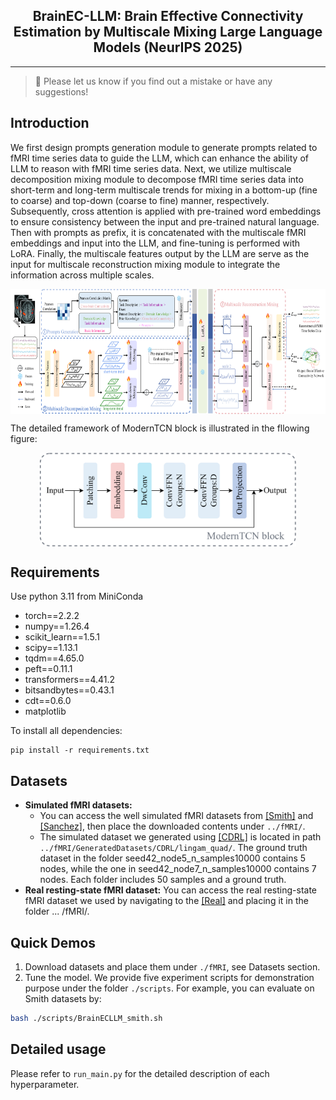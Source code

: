 <div align="center">
  <h2><b> BrainEC-LLM: Brain Effective Connectivity Estimation by Multiscale Mixing Large Language Models (NeurIPS 2025) </b></h2>
</div>

---

> 🙋 Please let us know if you find out a mistake or have any suggestions!

## Introduction

We first design prompts generation module to generate prompts related to fMRI time series data to guide the LLM, which can enhance the ability of LLM to reason with fMRI time series data.  Next, we utilize multiscale decomposition mixing module to decompose fMRI time series data into  short-term and long-term multiscale trends for mixing in a bottom-up (fine to coarse) and top-down (coarse to fine) manner, respectively. 
Subsequently, cross attention is applied with pre-trained word embeddings to ensure consistency between the input and pre-trained natural language.
Then with prompts as prefix, it is concatenated with the multiscale fMRI embeddings and input into the LLM, and fine-tuning is performed with LoRA. 
Finally, the multiscale features output by the LLM are serve as the input for multiscale reconstruction mixing module to integrate the information across multiple scales.

<p align="center">
<img src="./figures/architecture.png" height = "200" alt="" align=center />
</p>

The detailed framework of ModernTCN block is illustrated in the fllowing figure:

<p align="center">
<img src="./figures/ModernTCN.png" height = "150" alt="" align=center />
</p>

## Requirements

Use python 3.11 from MiniConda

- torch==2.2.2
- numpy==1.26.4
- scikit_learn==1.5.1
- scipy==1.13.1
- tqdm==4.65.0
- peft==0.11.1
- transformers==4.41.2
- bitsandbytes==0.43.1
- cdt==0.6.0
- matplotlib

To install all dependencies:

```
pip install -r requirements.txt
```

## Datasets

- **Simulated fMRI datasets:** 
  - You can access the well simulated fMRI datasets from [[Smith]](https://www.fmrib.ox.ac.uk/datasets/netsim/index.html) and [[Sanchez]](https://github.com/cabal-cmu/feedbackdiscovery), then place the downloaded contents under `../fMRI/`. 
  - The simulated dataset we generated using [[CDRL]](https://github.com/huawei-noah/trustworthyAI/tree/master/datasets) is located in path `../fMRI/GeneratedDatasets/CDRL/lingam_quad/`. The ground truth dataset in the folder seed42_node5_n_samples10000 contains 5 nodes, while the one in seed42_node7_n_samples10000 contains 7 nodes. Each folder includes 50 samples and a ground truth. 
- **Real resting-state fMRI dataset:** You can access the real resting-state fMRI dataset we used by navigating to the [[Real]](https://github.com/shahpreya/MTlnet) and placing it in the folder ... /fMRI/.

## Quick Demos

1. Download datasets and place them under `./fMRI`, see Datasets section.
2. Tune the model. We provide five experiment scripts for demonstration purpose under the folder `./scripts`. For example, you can evaluate on Smith datasets by:

```bash
bash ./scripts/BrainECLLM_smith.sh 
```

## Detailed usage

Please refer to ```run_main.py``` for the detailed description of each hyperparameter.
